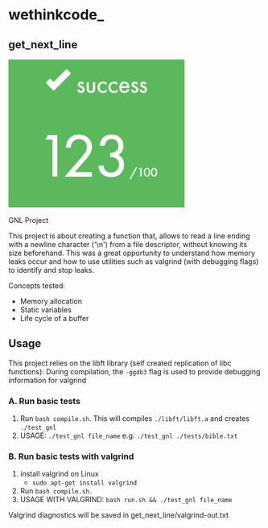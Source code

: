 # wethinkcode_

## get_next_line

<img src="resources/get_next_line-finalmark.png" width="350" />

GNL Project

This project is about creating a function that, allows to read a line ending with a newline character ('\n') 
from a file descriptor, without knowing its size beforehand. This was a great opportunity to understand how memory
leaks occur and how to use utilities such as valgrind (with debugging flags) to identify and stop leaks.

Concepts tested:
- Memory allocation
- Static variables
- Life cycle of a buffer

## Usage

This project relies on the libft library (self created replication of libc functions):
During compilation, the `-ggdb3` flag is used to provide debugging information for valgrind 

### A. Run basic tests

1. Run `bash compile.sh`. This will compiles `./libft/libft.a` and creates `./test_gnl` 
4. USAGE: `./test_gnl file_name` e.g. `./test_gnl ./tests/bible.txt`

### B. Run basic tests with valgrind

1. install valgrind on Linux
    - `sudo apt-get install valgrind`
2. Run `bash compile.sh`.
3. USAGE WITH VALGRIND: `bash run.sh && ./test_gnl file_name` 

Valgrind diagnostics will be saved in get_next_line/valgrind-out.txt